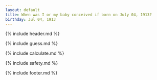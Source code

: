 ```yaml
---
layout: default
title: When was I or my baby conceived if born on July 04, 1913?
birthday: Jul 04, 1913
---
```


{% include header.md %}

{% include guess.md %}

{% include calculate.md %}

{% include safety.md %}

{% include footer.md %}



